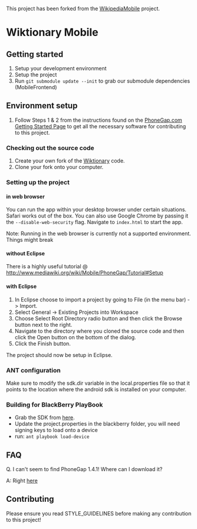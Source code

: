 This project has been forked from the <a href="https://github.com/wikimedia/WikipediaMobile">WikipediaMobile</a> project.

# Wiktionary Mobile

## Getting started

1. Setup your development environment
2. Setup the project
3. Run `git submodule update --init` to grab our submodule dependencies (MobileFrontend)

## Environment setup

1. Follow Steps 1 & 2 from the instructions found on the <a href="http://www.phonegap.com/start" target="_blank">PhoneGap.com Getting Started Page</a> to get all the necessary software for contributing to this project.

### Checking out the source code

1. Create your own fork of the <a href="https://github.com/wikimedia/WiktionaryMobile" target="_blank">Wiktionary</a> code.
2. Clone your fork onto your computer.
                            
### Setting up the project

#### in web browser
You can run the app within your desktop browser under certain situations. Safari works out of the box. You can also use Google Chrome by passing it the `--disable-web-security` flag. Navigate to `index.html` to start the app. 

Note: Running in the web browser is currently not a supported environment. Things might break

#### without Eclipse

There is a highly useful tutorial @
http://www.mediawiki.org/wiki/Mobile/PhoneGap/Tutorial#Setup

#### with Eclipse

1. In Eclipse choose to import a project by going to File (in the menu bar) -> Import.
2. Select General -> Existing Projects into Workspace	
3. Choose Select Root Directory radio button and then click the Browse button next to the right. 
4. Navigate to the directory where you cloned the source code and then click the Open button on the bottom of the dialog.
5. Click the Finish button.

The project should now be setup in Eclipse.

### ANT configuration

Make sure to modify the sdk.dir variable in the local.properties file so that it points to the location where the android sdk is installed on your computer.

### Building for BlackBerry PlayBook

- Grab the SDK from <a href="https://bdsc.webapps.blackberry.com/html5/download/sdk">here</a>.
- Update the project.properties in the blackberry folder, you will need signing keys to load onto a device
- run: `ant playbook load-device`

## FAQ
                    
Q. I can't seem to find PhoneGap 1.4.1! Where can I download it?

A: Right [here][phonegap-1-4-1-download]

## Contributing
Please ensure you read STYLE_GUIDELINES before making any contribution to this project!

[phonegap-1-4-1-download]: https://nodeload.github.com/phonegap/phonegap/zipball/1.4.1

